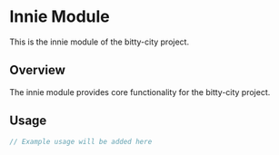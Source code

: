 # Innie Module

This is the innie module of the bitty-city project.

## Overview

The innie module provides core functionality for the bitty-city project.

## Usage

```kotlin
// Example usage will be added here
```
